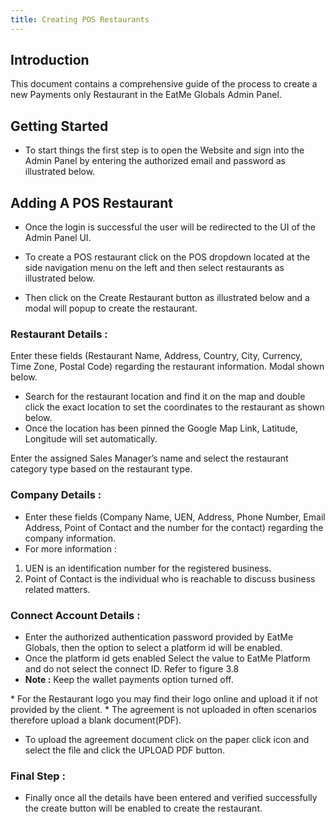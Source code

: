 ```yaml
---
title: Creating POS Restaurants
---
```

## Introduction

This document contains a comprehensive guide of the process to create a new Payments only Restaurant in the EatMe Globals Admin Panel.

## Getting Started

* To start things the first step is to open the Website and sign into the Admin Panel by entering the authorized email and password as illustrated below.



## Adding A POS Restaurant

* Once the login is successful the user will be redirected to the UI of the Admin Panel UI.



* To create a POS restaurant click on the POS dropdown located at the side navigation menu on the left and then select restaurants as illustrated below.



* Then click on the Create Restaurant button as illustrated below and a modal will popup to create the restaurant.

  

### Restaurant Details :

Enter these fields (Restaurant Name, Address, Country, City, Currency, Time Zone, Postal Code) regarding the restaurant information. Modal shown below.



* Search for the restaurant location and find it on the map and double click the exact location to set the coordinates to the restaurant as shown below.
* Once the location has been pinned the Google Map Link, Latitude, Longitude will set automatically.



Enter the assigned Sales Manager’s name and select the restaurant category type based on the restaurant type.



### Company Details :

* Enter these fields (Company Name, UEN, Address, Phone Number, Email Address, Point of Contact and the number for the contact) regarding the company information. 
* For more information :

1. UEN is an identification number for the registered business.
2. Point of Contact is the individual who is reachable to discuss business related matters.



### Connect Account Details  :

* Enter the authorized authentication password provided by EatMe Globals, then the option to select a platform id will be enabled.
* Once the platform id gets enabled Select the value to EatMe Platform and do not select the connect ID. Refer to figure 3.8
* **Note :** Keep the wallet payments option turned off.


\* For the Restaurant logo you may find their logo online and upload it if not provided by the client.
\* The agreement is not uploaded in often scenarios therefore upload a blank document(PDF).
* To upload the agreement document click on the paper click icon and select the file and click the UPLOAD PDF button. 



### Final Step :

* Finally once all the details have been entered and verified successfully the create button will be enabled to create the restaurant. 


